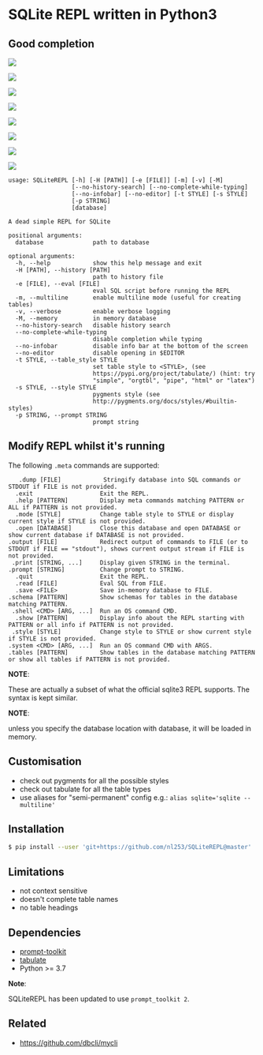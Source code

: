 # SQLite REPL written in Python3

## Good completion

![](screens/6.png)

![](screens/1.png)

![](screens/2.png)

![](screens/3.png)

![](screens/7.png)

![](screens/8.png)

![](screens/9.png)

![](screens/10.png)

```
usage: SQLiteREPL [-h] [-H [PATH]] [-e [FILE]] [-m] [-v] [-M]
                  [--no-history-search] [--no-complete-while-typing]
                  [--no-infobar] [--no-editor] [-t STYLE] [-s STYLE]
                  [-p STRING]
                  [database]

A dead simple REPL for SQLite

positional arguments:
  database              path to database

optional arguments:
  -h, --help            show this help message and exit
  -H [PATH], --history [PATH]
                        path to history file
  -e [FILE], --eval [FILE]
                        eval SQL script before running the REPL
  -m, --multiline       enable multiline mode (useful for creating tables)
  -v, --verbose         enable verbose logging
  -M, --memory          in memory database
  --no-history-search   disable history search
  --no-complete-while-typing
                        disable completion while typing
  --no-infobar          disable info bar at the bottom of the screen
  --no-editor           disable opening in $EDITOR
  -t STYLE, --table_style STYLE
                        set table style to <STYLE>, (see
                        https://pypi.org/project/tabulate/) (hint: try
                        "simple", "orgtbl", "pipe", "html" or "latex")
  -s STYLE, --style STYLE
                        pygments style (see
                        http://pygments.org/docs/styles/#builtin-styles)
  -p STRING, --prompt STRING
                        prompt string
```

## Modify REPL whilst it's running  

The following `.meta` commands are supported:

```
   .dump [FILE]            Stringify database into SQL commands or STDOUT if FILE is not provided.
  .exit                   Exit the REPL.
  .help [PATTERN]         Display meta commands matching PATTERN or ALL if PATTERN is not provided.
  .mode [STYLE]           Change table style to STYLE or display current style if STYLE is not provided.
  .open [DATABASE]        Close this database and open DATABASE or show current database if DATABASE is not provided.
.output [FILE]            Redirect output of commands to FILE (or to STDOUT if FILE == "stdout"), shows current output stream if FILE is not provided.
 .print [STRING, ...]     Display given STRING in the terminal.
.prompt [STRING]          Change prompt to STRING.
  .quit                   Exit the REPL.
  .read [FILE]            Eval SQL from FILE.
  .save <FILE>            Save in-memory database to FILE.
.schema [PATTERN]         Show schemas for tables in the database matching PATTERN.
 .shell <CMD> [ARG, ...]  Run an OS command CMD.
  .show [PATTERN]         Display info about the REPL starting with PATTERN or all info if PATTERN is not provided.
 .style [STYLE]           Change style to STYLE or show current style if STYLE is not provided.
.system <CMD> [ARG, ...]  Run an OS command CMD with ARGS.
.tables [PATTERN]         Show tables in the database matching PATTERN or show all tables if PATTERN is not provided.
```

**NOTE**:

These are actually a subset of what the official sqlite3 REPL supports. The syntax is kept similar.

**NOTE**:

unless you specify the database location with database, it will be
loaded in memory.

## Customisation

- check out pygments for all the possible styles
- check out tabulate for all the table types
- use aliases for "semi-permanent" config e.g.: `alias sqlite='sqlite --multiline'`

## Installation

```sh
$ pip install --user 'git+https://github.com/nl253/SQLiteREPL@master'
```

## Limitations

-   not context sensitive
-   doesn't complete table names
-   no table headings

## Dependencies

- [prompt-toolkit](https://github.com/jonathanslenders/python-prompt-toolkit)
- [tabulate](https://pypi.org/project/tabulate/)
- Python >= 3.7

**Note**:

SQLiteREPL has been updated to use `prompt_toolkit 2`.

## Related

-   <https://github.com/dbcli/mycli>

